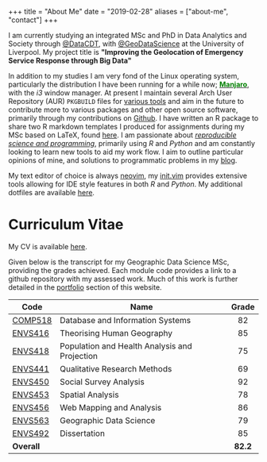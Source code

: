 +++
title = "About Me"
date = "2019-02-28"
aliases = ["about-me", "contact"]
+++

I am currently studying an integrated MSc and PhD in Data Analytics and Society through [@DataCDT](https://twitter.com/DataCDT), with [@GeoDataScience](https://twitter.com/geodatascience) at the University of Liverpool. My project title is **"Improving the Geolocation of Emergency Service Response through Big Data"**

In addition to my studies I am very fond of the Linux operating system, particularly the distribution I have been running for a while now; [**<span style="color:green">Manjaro</span>**](https://manjaro.org/), with the _i3_ window manager. At present I maintain several Arch User Repository (AUR) `PKGBUILD` files for [various tools](https://aur.archlinux.org/packages/?K=cjber&SeB=m)  and aim in the future to contribute more to various packages and other open source software, primarily through my contributions on [Github](https://github.com/cjber). I have written an R package to share two R markdown templates I produced for assignments during my MSc based on LaTeX, found [here](https://github.com/cjber/uolrmarkdown). I am passionate about _[reproducible science and programming](https://ropensci.github.io/reproducibility-guide/)_, primarily using _R_ and _Python_ and am constantly looking to learn new tools to aid my work flow. I aim to outline particular opinions of mine, and solutions to programmatic problems in my [blog](/blog).

My text editor of choice is always [neovim](https://neovim.io), my [init.vim](https://github.com/cjber/dotfiles/tree/master/config/nvim) provides extensive tools allowing for IDE style features in both _R_ and _Python_. My additional dotfiles are available [here](https://github.com/cjber/dotfiles).

# Curriculum Vitae

My CV is available [here](https://github.com/cjber/cv/raw/master/cv.pdf).

Given below is the transcript for my Geographic Data Science MSc, providing the grades achieved. Each module code provides a link to a github repository with my assessed work. Much of this work is further detailed in the [portfolio](/categories/portfolio/) section of this website.

| Code                                                        | Name                                          |  Grade   |
| ----------------------------------------------------------- | --------------------------------------------- | :------: |
| [COMP518](https://github.com/cjber/gds/tree/master/comp518) | Database and Information Systems              |    82    |
| [ENVS416](https://github.com/cjber/gds/tree/master/envs416) | Theorising Human Geography                    |    85    |
| [ENVS418](https://github.com/cjber/gds/tree/master/envs418) | Population and Health Analysis and Projection |    75    |
| [ENVS441](https://github.com/cjber/gds/tree/master/envs441) | Qualitative Research Methods                  |    69    |
| [ENVS450](https://github.com/cjber/gds/tree/master/envs450) | Social Survey Analysis                        |    92    |
| [ENVS453](https://github.com/cjber/gds/tree/master/envs453) | Spatial Analysis                              |    78    |
| [ENVS456](https://github.com/cjber/gds/tree/master/envs456) | Web Mapping and Analysis                      |    86    |
| [ENVS563](https://github.com/cjber/gds/tree/master/envs563) | Geographic Data Science                       |    79    |
| [ENVS492](https://github.com/cjber/gds/tree/master/envs492) | Dissertation                                  |    85    |
| **Overall**                                                 |                                               | **82.2** |
